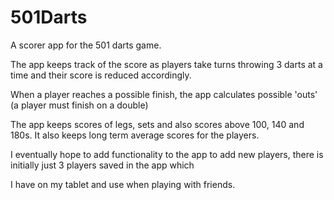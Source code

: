 # 501Darts

A scorer app for the 501 darts game.

The app keeps track of the score as players take turns throwing 3 darts at a time and their score is reduced accordingly. 

When a player reaches a possible finish, the app calculates possible 'outs' (a player must finish on a double) 

The app keeps scores of legs, sets and also scores above 100, 140 and 180s. It also keeps long term average scores for the players.

I eventually hope to add functionality to the app to add new players, there is initially just 3 players saved in the app which

I have on my tablet and use when playing with friends.
